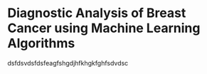 # Diagnostic Analysis of Breast Cancer using Machine Learning Algorithms
dsfdsvdsfdsfeagfshgdjhfkhgkfghfsdvdsc
